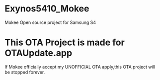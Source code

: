 # Exynos5410_Mokee
Mokee Open source project for Samsung S4
# This OTA Project is made for OTAUpdate.app
If Mokee officially accept my UNOFFICIAL OTA apply,this OTA project will be stopped forever. 
